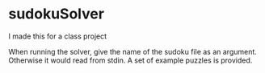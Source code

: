 # sudokuSolver

I made this for a class project

When running the solver, give the name of the sudoku file as an argument. Otherwise it would read from stdin. A set of example puzzles is provided.
